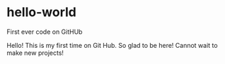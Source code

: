 # hello-world
First ever code on GitHUb


Hello! This is my first time on Git Hub. So glad to be here! Cannot wait to make new projects!
